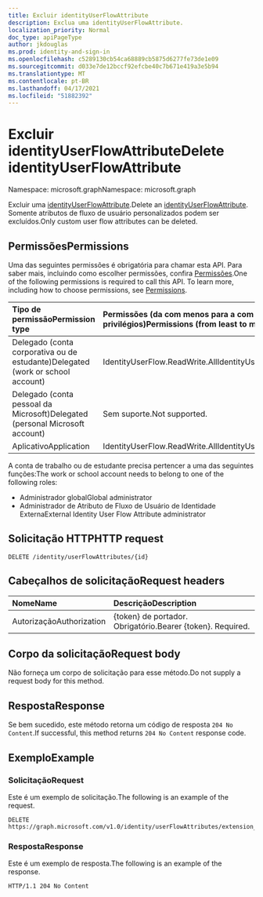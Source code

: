 ```yaml
---
title: Excluir identityUserFlowAttribute
description: Exclua uma identityUserFlowAttribute.
localization_priority: Normal
doc_type: apiPageType
author: jkdouglas
ms.prod: identity-and-sign-in
ms.openlocfilehash: c5289130cb54ca68889cb5875d6277fe73de1e09
ms.sourcegitcommit: d033e7de12bccf92efcbe40c7b671e419a3e5b94
ms.translationtype: MT
ms.contentlocale: pt-BR
ms.lasthandoff: 04/17/2021
ms.locfileid: "51882392"
---
```

# <a name="delete-identityuserflowattribute"></a><span data-ttu-id="fecd5-103">Excluir identityUserFlowAttribute</span><span class="sxs-lookup"><span data-stu-id="fecd5-103">Delete identityUserFlowAttribute</span></span>

<span data-ttu-id="fecd5-104">Namespace: microsoft.graph</span><span class="sxs-lookup"><span data-stu-id="fecd5-104">Namespace: microsoft.graph</span></span>

<span data-ttu-id="fecd5-105">Excluir uma [identityUserFlowAttribute](../resources/identityuserflowattribute.md).</span><span class="sxs-lookup"><span data-stu-id="fecd5-105">Delete an [identityUserFlowAttribute](../resources/identityuserflowattribute.md).</span></span> <span data-ttu-id="fecd5-106">Somente atributos de fluxo de usuário personalizados podem ser excluídos.</span><span class="sxs-lookup"><span data-stu-id="fecd5-106">Only custom user flow attributes can be deleted.</span></span>

## <a name="permissions"></a><span data-ttu-id="fecd5-107">Permissões</span><span class="sxs-lookup"><span data-stu-id="fecd5-107">Permissions</span></span>

<span data-ttu-id="fecd5-p102">Uma das seguintes permissões é obrigatória para chamar esta API. Para saber mais, incluindo como escolher permissões, confira [Permissões](/graph/permissions-reference).</span><span class="sxs-lookup"><span data-stu-id="fecd5-p102">One of the following permissions is required to call this API. To learn more, including how to choose permissions, see [Permissions](/graph/permissions-reference).</span></span>

|<span data-ttu-id="fecd5-110">Tipo de permissão</span><span class="sxs-lookup"><span data-stu-id="fecd5-110">Permission type</span></span>      | <span data-ttu-id="fecd5-111">Permissões (da com menos para a com mais privilégios)</span><span class="sxs-lookup"><span data-stu-id="fecd5-111">Permissions (from least to most privileged)</span></span>              |
|:--------------------|:---------------------------------------------------------|
|<span data-ttu-id="fecd5-112">Delegado (conta corporativa ou de estudante)</span><span class="sxs-lookup"><span data-stu-id="fecd5-112">Delegated (work or school account)</span></span>|<span data-ttu-id="fecd5-113">IdentityUserFlow.ReadWrite.All</span><span class="sxs-lookup"><span data-stu-id="fecd5-113">IdentityUserFlow.ReadWrite.All</span></span>|
|<span data-ttu-id="fecd5-114">Delegado (conta pessoal da Microsoft)</span><span class="sxs-lookup"><span data-stu-id="fecd5-114">Delegated (personal Microsoft account)</span></span>| <span data-ttu-id="fecd5-115">Sem suporte.</span><span class="sxs-lookup"><span data-stu-id="fecd5-115">Not supported.</span></span>|
|<span data-ttu-id="fecd5-116">Aplicativo</span><span class="sxs-lookup"><span data-stu-id="fecd5-116">Application</span></span>|<span data-ttu-id="fecd5-117">IdentityUserFlow.ReadWrite.All</span><span class="sxs-lookup"><span data-stu-id="fecd5-117">IdentityUserFlow.ReadWrite.All</span></span>|

<span data-ttu-id="fecd5-118">A conta de trabalho ou de estudante precisa pertencer a uma das seguintes funções:</span><span class="sxs-lookup"><span data-stu-id="fecd5-118">The work or school account needs to belong to one of the following roles:</span></span>

* <span data-ttu-id="fecd5-119">Administrador global</span><span class="sxs-lookup"><span data-stu-id="fecd5-119">Global administrator</span></span>
* <span data-ttu-id="fecd5-120">Administrador de Atributo de Fluxo de Usuário de Identidade Externa</span><span class="sxs-lookup"><span data-stu-id="fecd5-120">External Identity User Flow Attribute administrator</span></span>

## <a name="http-request"></a><span data-ttu-id="fecd5-121">Solicitação HTTP</span><span class="sxs-lookup"><span data-stu-id="fecd5-121">HTTP request</span></span>

<!-- { "blockType": "ignored" } -->
```http
DELETE /identity/userFlowAttributes/{id}
```

## <a name="request-headers"></a><span data-ttu-id="fecd5-122">Cabeçalhos de solicitação</span><span class="sxs-lookup"><span data-stu-id="fecd5-122">Request headers</span></span>

|<span data-ttu-id="fecd5-123">Nome</span><span class="sxs-lookup"><span data-stu-id="fecd5-123">Name</span></span>|<span data-ttu-id="fecd5-124">Descrição</span><span class="sxs-lookup"><span data-stu-id="fecd5-124">Description</span></span>|
|:---------------|:----------|
|<span data-ttu-id="fecd5-125">Autorização</span><span class="sxs-lookup"><span data-stu-id="fecd5-125">Authorization</span></span>|<span data-ttu-id="fecd5-p103">{token} de portador. Obrigatório.</span><span class="sxs-lookup"><span data-stu-id="fecd5-p103">Bearer {token}. Required.</span></span>|

## <a name="request-body"></a><span data-ttu-id="fecd5-128">Corpo da solicitação</span><span class="sxs-lookup"><span data-stu-id="fecd5-128">Request body</span></span>

<span data-ttu-id="fecd5-129">Não forneça um corpo de solicitação para esse método.</span><span class="sxs-lookup"><span data-stu-id="fecd5-129">Do not supply a request body for this method.</span></span>

## <a name="response"></a><span data-ttu-id="fecd5-130">Resposta</span><span class="sxs-lookup"><span data-stu-id="fecd5-130">Response</span></span>

<span data-ttu-id="fecd5-131">Se bem sucedido, este método retorna um código de resposta `204 No Content`.</span><span class="sxs-lookup"><span data-stu-id="fecd5-131">If successful, this method returns `204 No Content` response code.</span></span>

## <a name="example"></a><span data-ttu-id="fecd5-132">Exemplo</span><span class="sxs-lookup"><span data-stu-id="fecd5-132">Example</span></span>

### <a name="request"></a><span data-ttu-id="fecd5-133">Solicitação</span><span class="sxs-lookup"><span data-stu-id="fecd5-133">Request</span></span>

<span data-ttu-id="fecd5-134">Este é um exemplo de solicitação.</span><span class="sxs-lookup"><span data-stu-id="fecd5-134">The following is an example of the request.</span></span>

<!-- {
  "blockType": "request",
  "name": "delete_userFlowAttributes"
}
-->

``` http
DELETE https://graph.microsoft.com/v1.0/identity/userFlowAttributes/extension_d09380e2b4c642b9a203fb816a04a7ad_Hobby
```

### <a name="response"></a><span data-ttu-id="fecd5-135">Resposta</span><span class="sxs-lookup"><span data-stu-id="fecd5-135">Response</span></span>

<span data-ttu-id="fecd5-136">Este é um exemplo de resposta.</span><span class="sxs-lookup"><span data-stu-id="fecd5-136">The following is an example of the response.</span></span>

<!-- {
  "blockType": "response",
  "truncated": true
}
-->

``` http
HTTP/1.1 204 No Content
```
